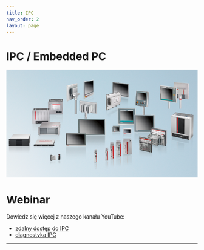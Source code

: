 ```yaml
---
title: IPC
nav_order: 2
layout: page
---
```


# IPC / Embedded PC 


![IPC](IPC.png "IPC")

# Webinar

Dowiedz się więcej z naszego kanału YouTube:
<br>
- [zdalny dostęp do IPC](https://www.youtube.com/watch?v=3ux55Zhm8ao&list=PLCdWZ6-IFaTEhfNxIT1bXeWV8k4QoegVv&index=8)
- [diagnostyka IPC](https://www.youtube.com/watch?v=PY0L7lu-wDc&list=PLCdWZ6-IFaTEhfNxIT1bXeWV8k4QoegVv&index=16)

---
